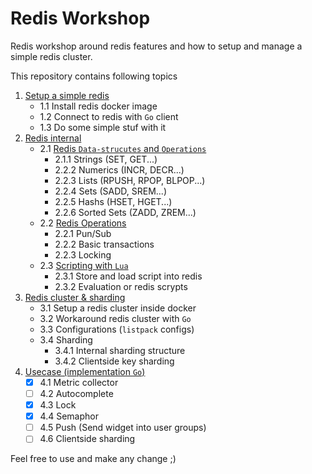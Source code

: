 # Redis Workshop
Redis workshop around redis features and how to setup and manage a simple redis cluster.

This repository contains following topics

1. [Setup a simple redis](https://github.com/Next-Gen-Knowledge-Hub/redis-workshop/tree/main/1-setup)
    - 1.1 Install redis docker image
    - 1.2 Connect to redis with `Go` client
    - 1.3 Do some simple stuf with it
2. [Redis internal](https://github.com/Next-Gen-Knowledge-Hub/redis-workshop/tree/main/2-internals)
    - 2.1 [Redis `Data-strucutes` and `Operations`](https://github.com/Next-Gen-Knowledge-Hub/redis-workshop/blob/main/2-internals/README_Datastructures.md)
      - 2.1.1 Strings (SET, GET...)
      - 2.2.2 Numerics (INCR, DECR...)
      - 2.2.3 Lists (RPUSH, RPOP, BLPOP...)
      - 2.2.4 Sets (SADD, SREM...)
      - 2.2.5 Hashs (HSET, HGET...)
      - 2.2.6 Sorted Sets (ZADD, ZREM...)
    - 2.2 [Redis Operations](https://github.com/Next-Gen-Knowledge-Hub/redis-workshop/blob/main/2-internals/README_Operations.md)
      - 2.2.1 Pun/Sub
      - 2.2.2 Basic transactions
      - 2.2.3 Locking
    - 2.3 [Scripting with `Lua`](https://github.com/Next-Gen-Knowledge-Hub/redis-workshop/blob/main/2-internals/README_Lua.md)
      - 2.3.1 Store and load script into redis
      - 2.3.2 Evaluation or redis scrypts
3. [Redis cluster & sharding](https://github.com/Next-Gen-Knowledge-Hub/redis-workshop/blob/main/3-cluster&shard/README_cluster&shard.md)
    - 3.1 Setup a redis cluster inside docker
    - 3.2 Workaround redis cluster with `Go`
    - 3.3 Configurations (`listpack` configs)
    - 3.4 Sharding
      - 3.4.1 Internal sharding structure
      - 3.4.2 Clientside key sharding
4. [Usecase (implementation `Go`)](https://github.com/Next-Gen-Knowledge-Hub/redis-workshop/tree/main/4-imp)
      - [X] 4.1 Metric collector
      - [ ] 4.2 Autocomplete
      - [X] 4.3 Lock
      - [X] 4.4 Semaphor
      - [ ] 4.5 Push (Send widget into user groups)
      - [ ] 4.6 Clientside sharding
 
Feel free to use and make any change ;)
